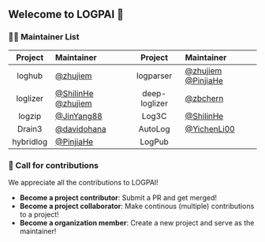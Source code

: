 
## Welecome to LOGPAI 👋

### 👩‍💻 Maintainer List

| Project | Maintainer | Project | Maintainer | 
|:------:|:--------| :------:|:--------|
| loghub  | [@zhujiem](https://github.com/zhujiem)  | logparser | [@zhujiem](https://github.com/zhujiem) [@PinjiaHe](https://github.com/PinjiaHe) | 
| loglizer  | [@ShilinHe](https://github.com/ShilinHe) [@zhujiem](https://github.com/zhujiem) | deep-loglizer | [@zbchern](https://github.com/zbchern)   |
| logzip  |  [@JinYang88](https://github.com/JinYang88)  | Log3C   | [@ShilinHe](https://github.com/ShilinHe)  |
| Drain3  | [@davidohana](https://github.com/davidohana) | AutoLog  | [@YichenLi00](https://github.com/YichenLi00) | 
| hybridlog  | [@PinjiaHe](https://github.com/PinjiaHe) | LogPub  |  | 

### 🌈 Call for contributions

We appreciate all the contributions to LOGPAI!
+ **Become a project contributor**: Submit a PR and get merged!
+ **Become a project collaborator**: Make continous (multiple) contributions to a project!
+ **Become a organization member**: Create a new project and serve as the maintainer!
